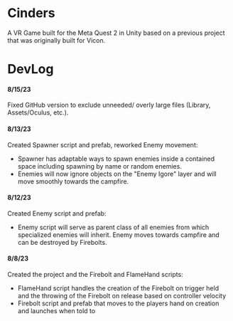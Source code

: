 # Cinders
A VR Game built for the Meta Quest 2 in Unity based on a previous project that was originally built for Vicon.

# DevLog

#### 8/15/23
Fixed GitHub version to exclude unneeded/ overly large files (Library, Assets/Oculus, etc.).

#### 8/13/23
Created Spawner script and prefab, reworked Enemy movement:
- Spawner has adaptable ways to spawn enemies inside a contained space including spawning by name or random enemies.
- Enemies will now ignore objects on the "Enemy Igore" layer and will move smoothly towards the campfire.

#### 8/12/23
Created Enemy script and prefab:
- Enemy script will serve as parent class of all enemies from which specialized enemies will inherit. Enemy moves towards campfire and can be destroyed by Firebolts.

#### 8/8/23
Created the project and the Firebolt and FlameHand scripts:
- FlameHand script handles the creation of the Firebolt on trigger held and the throwing of the Firebolt on release based on controller velocity
- Firebolt script and prefab that moves to the players hand on creation and launches when told to
